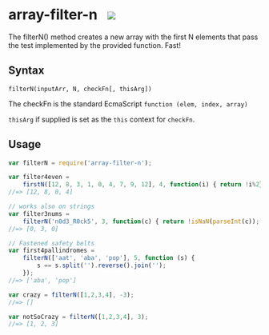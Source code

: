 # array-filter-n &nbsp;<a>	<img src="https://api.travis-ci.org/ashubham/array-first-n.png"/>  </a>

The filterN() method creates a new array with the first N elements that pass the test implemented by the provided function. Fast!

## Syntax

`filterN(inputArr, N, checkFn[, thisArg])`

The checkFn is the standard EcmaScript `function (elem, index, array)`

`thisArg` if supplied is set as the `this` context for `checkFn`.

## Usage

```javascript
var filterN = require('array-filter-n');

var filter4even = 
    firstN([12, 8, 3, 1, 0, 4, 7, 9, 12], 4, function(i) { return !i%2});
//=> [12, 8, 0, 4]

// works also on strings
var filter3nums = 
    filterN('n0d3_R0ck5', 3, function(c) { return !isNaN(parseInt(c)); });
//=> [0, 3, 0]

// Fastened safety belts
var first4pallindromes = 
    filterN(['aat', 'aba', 'pop'], 5, function (s) { 
        s == s.split('').reverse().join(''); 
    });
//=> ['aba', 'pop']

var crazy = filterN([1,2,3,4], -3);
//=> []

var notSoCrazy = filterN([1,2,3,4], 3);
//=> [1, 2, 3]
```

